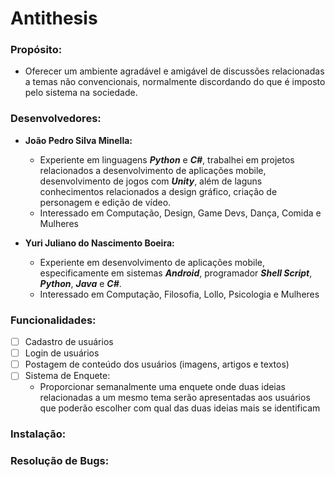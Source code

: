 # Antithesis

### Propósito: 

* Oferecer um ambiente agradável e amigável de discussões relacionadas a temas não convencionais, normalmente discordando do que é imposto pelo sistema na sociedade.

### Desenvolvedores:

* **João Pedro Silva Minella:**
    - Experiente em linguagens **_Python_** e **_C#_**, trabalhei em projetos relacionados a desenvolvimento de aplicações mobile, desenvolvimento de jogos com **_Unity_**, além de laguns conhecimentos relacionados a design gráfico, criação de personagem e edição de vídeo.
    - Interessado em Computação, Design, Game Devs, Dança, Comida e Mulheres

* **Yuri Juliano do Nascimento Boeira:**
    - Experiente em desenvolvimento de aplicações mobile, especificamente em sistemas **_Android_**, programador **_Shell Script_**, **_Python_**, **_Java_** e **_C#_**.
    - Interessado em Computação, Filosofia, Lollo, Psicologia e Mulheres

### Funcionalidades:
- [ ] Cadastro de usuários
- [ ] Login de usuários
- [ ] Postagem de conteúdo dos usuários (imagens, artigos e textos)
- [ ] Sistema de Enquete:
	* Proporcionar semanalmente uma enquete onde duas ideias relacionadas a um mesmo tema serão apresentadas aos usuários que poderão escolher com qual das duas ideias mais se identificam

### Instalação:

### Resolução de Bugs:
